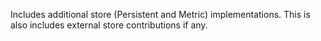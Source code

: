Includes additional store (Persistent and Metric) implementations. This is also includes external store contributions if any.
